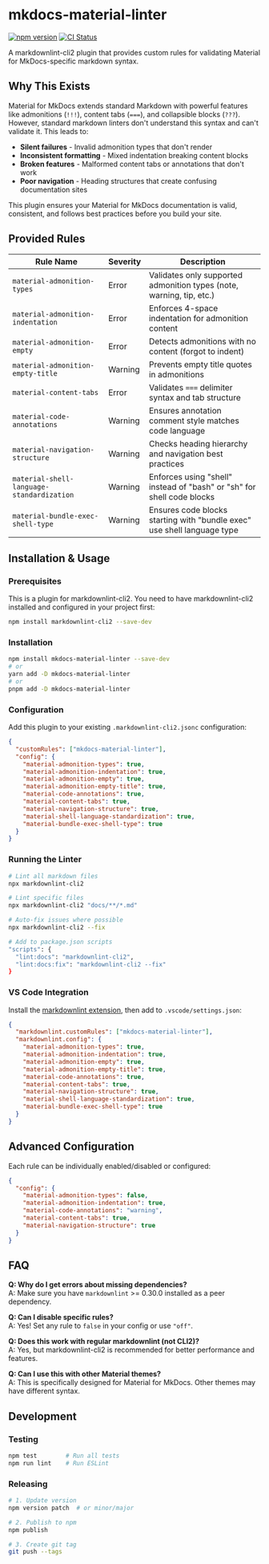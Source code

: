 # mkdocs-material-linter

[![npm version](https://img.shields.io/npm/v/mkdocs-material-linter.svg)](https://www.npmjs.com/package/mkdocs-material-linter)
[![CI Status](https://github.com/mensfeld/mkdocs-material-linter/workflows/CI/badge.svg)](https://github.com/mensfeld/mkdocs-material-linter/actions)

A markdownlint-cli2 plugin that provides custom rules for validating Material for MkDocs-specific markdown syntax.

## Why This Exists

Material for MkDocs extends standard Markdown with powerful features like admonitions (`!!!`), content tabs (`===`), and collapsible blocks (`???`). However, standard markdown linters don't understand this syntax and can't validate it. This leads to:

- **Silent failures** - Invalid admonition types that don't render
- **Inconsistent formatting** - Mixed indentation breaking content blocks  
- **Broken features** - Malformed content tabs or annotations that don't work
- **Poor navigation** - Heading structures that create confusing documentation sites

This plugin ensures your Material for MkDocs documentation is valid, consistent, and follows best practices before you build your site.

## Provided Rules

| Rule Name | Severity | Description |
|-----------|----------|-------------|
| `material-admonition-types` | Error | Validates only supported admonition types (note, warning, tip, etc.) |
| `material-admonition-indentation` | Error | Enforces 4-space indentation for admonition content |
| `material-admonition-empty` | Error | Detects admonitions with no content (forgot to indent) |
| `material-admonition-empty-title` | Warning | Prevents empty title quotes in admonitions |
| `material-content-tabs` | Error | Validates `===` delimiter syntax and tab structure |
| `material-code-annotations` | Warning | Ensures annotation comment style matches code language |
| `material-navigation-structure` | Warning | Checks heading hierarchy and navigation best practices |
| `material-shell-language-standardization` | Warning | Enforces using "shell" instead of "bash" or "sh" for shell code blocks |
| `material-bundle-exec-shell-type` | Warning | Ensures code blocks starting with "bundle exec" use shell language type |

## Installation & Usage

### Prerequisites

This is a plugin for markdownlint-cli2. You need to have markdownlint-cli2 installed and configured in your project first:

```bash
npm install markdownlint-cli2 --save-dev
```

### Installation

```bash
npm install mkdocs-material-linter --save-dev
# or
yarn add -D mkdocs-material-linter  
# or
pnpm add -D mkdocs-material-linter
```

### Configuration

Add this plugin to your existing `.markdownlint-cli2.jsonc` configuration:

```json
{
  "customRules": ["mkdocs-material-linter"],
  "config": {
    "material-admonition-types": true,
    "material-admonition-indentation": true,
    "material-admonition-empty": true,
    "material-admonition-empty-title": true,
    "material-code-annotations": true,
    "material-content-tabs": true,
    "material-navigation-structure": true,
    "material-shell-language-standardization": true,
    "material-bundle-exec-shell-type": true
  }
}
```

### Running the Linter

```bash
# Lint all markdown files
npx markdownlint-cli2

# Lint specific files
npx markdownlint-cli2 "docs/**/*.md"

# Auto-fix issues where possible
npx markdownlint-cli2 --fix

# Add to package.json scripts
"scripts": {
  "lint:docs": "markdownlint-cli2",
  "lint:docs:fix": "markdownlint-cli2 --fix"
}
```

### VS Code Integration

Install the [markdownlint extension](https://marketplace.visualstudio.com/items?itemName=DavidAnson.vscode-markdownlint), then add to `.vscode/settings.json`:

```json
{
  "markdownlint.customRules": ["mkdocs-material-linter"],
  "markdownlint.config": {
    "material-admonition-types": true,
    "material-admonition-indentation": true,
    "material-admonition-empty": true,
    "material-admonition-empty-title": true,
    "material-code-annotations": true,
    "material-content-tabs": true,
    "material-navigation-structure": true,
    "material-shell-language-standardization": true,
    "material-bundle-exec-shell-type": true
  }
}
```


## Advanced Configuration

Each rule can be individually enabled/disabled or configured:

```json
{
  "config": {
    "material-admonition-types": false,
    "material-admonition-indentation": true,
    "material-code-annotations": "warning",
    "material-content-tabs": true,
    "material-navigation-structure": true
  }
}
```

## FAQ

**Q: Why do I get errors about missing dependencies?**  
A: Make sure you have `markdownlint` >= 0.30.0 installed as a peer dependency.

**Q: Can I disable specific rules?**  
A: Yes! Set any rule to `false` in your config or use `"off"`.

**Q: Does this work with regular markdownlint (not CLI2)?**  
A: Yes, but markdownlint-cli2 is recommended for better performance and features.

**Q: Can I use this with other Material themes?**  
A: This is specifically designed for Material for MkDocs. Other themes may have different syntax.

## Development

### Testing

```bash
npm test        # Run all tests
npm run lint    # Run ESLint
```

### Releasing

```bash
# 1. Update version
npm version patch  # or minor/major

# 2. Publish to npm
npm publish

# 3. Create git tag
git push --tags
```
